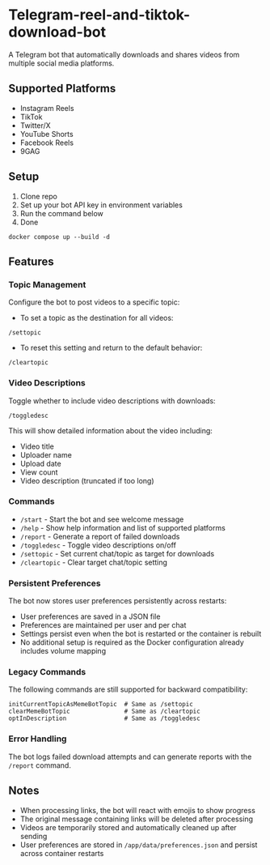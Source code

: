 # Telegram-reel-and-tiktok-download-bot

A Telegram bot that automatically downloads and shares videos from multiple social media platforms.

## Supported Platforms

- Instagram Reels
- TikTok
- Twitter/X
- YouTube Shorts
- Facebook Reels
- 9GAG

## Setup

1. Clone repo
2. Set up your bot API key in environment variables
3. Run the command below
4. Done

```
docker compose up --build -d
```

## Features

### Topic Management

Configure the bot to post videos to a specific topic:

- To set a topic as the destination for all videos:
```
/settopic
```

- To reset this setting and return to the default behavior:
```
/cleartopic
```

### Video Descriptions

Toggle whether to include video descriptions with downloads:

```
/toggledesc
```

This will show detailed information about the video including:
- Video title
- Uploader name
- Upload date
- View count
- Video description (truncated if too long)

### Commands

- `/start` - Start the bot and see welcome message
- `/help` - Show help information and list of supported platforms
- `/report` - Generate a report of failed downloads
- `/toggledesc` - Toggle video descriptions on/off
- `/settopic` - Set current chat/topic as target for downloads
- `/cleartopic` - Clear target chat/topic setting

### Persistent Preferences

The bot now stores user preferences persistently across restarts:
- User preferences are saved in a JSON file
- Preferences are maintained per user and per chat
- Settings persist even when the bot is restarted or the container is rebuilt
- No additional setup is required as the Docker configuration already includes volume mapping

### Legacy Commands

The following commands are still supported for backward compatibility:
```
initCurrentTopicAsMemeBotTopic  # Same as /settopic
clearMemeBotTopic               # Same as /cleartopic
optInDescription                # Same as /toggledesc
```

### Error Handling

The bot logs failed download attempts and can generate reports with the `/report` command.

## Notes

- When processing links, the bot will react with emojis to show progress
- The original message containing links will be deleted after processing
- Videos are temporarily stored and automatically cleaned up after sending
- User preferences are stored in `/app/data/preferences.json` and persist across container restarts